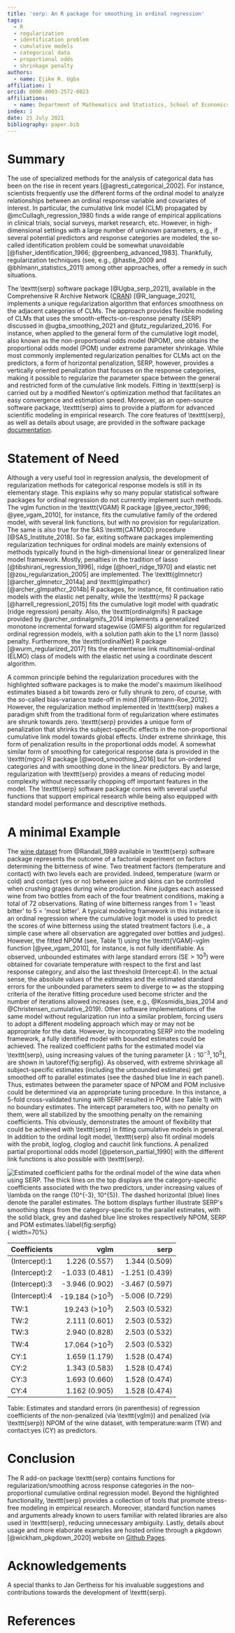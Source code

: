 ```yaml
---
title: 'serp: An R package for smoothing in ordinal regression'
tags:
  - R
  - regularization
  - identification problem
  - cumulative models
  - categorical data
  - proportional odds
  - shrinkage penalty
authors:
  - name: Ejike R. Ugba
affiliation: 1
orcid: 0000-0003-2572-0023
affiliations:
  - name: Department of Mathematics and Statistics, School of Economics and Social Sciences, Helmut Schmidt University, Hamburg, Germany
index: 1
date: 25 July 2021
bibliography: paper.bib
---  
```

  


# Summary 

The use of specialized methods for the analysis of categorical data has been on the rise in recent years [@agresti_categorical_2002]. For instance, scientists frequently use the different forms of the ordinal model to analyze relationships between an ordinal response variable and covariates of interest. In particular, the cumulative link model (CLM) propagated by @mcCullagh_regression_1980 finds a wide range of empirical applications in clinical trials, social surveys, market research, etc. However, in high-dimensional settings with a large number of unknown parameters, e.g., if several potential predictors and response categories are modeled, the so-called identification problem could be somewhat unavoidable [@fisher_identification_1966; @greenberg_advanced_1983]. Thankfully, regularization techniques (see, e.g., @hastie_2009 and @bhlmann_statistics_2011) among other approaches, offer a remedy in such situations.    

The \texttt{serp} software package [@Ugba_serp_2021], available in the Comprehensive R Archive Network ([CRAN](https://CRAN.R-project.org/package=serp)) [@R_language_2021], implements a unique regularization algorithm that enforces smoothness on the adjacent categories of CLMs. The approach provides flexible modeling of CLMs that uses the smooth-effects-on-response penalty (SERP) discussed in @ugba_smoothing_2021 and @tutz_regularized_2016. For instance, when applied to the general form of the cumulative logit model, also known as the non-proportional odds model (NPOM), one obtains the proportional odds model (POM) under extreme parameter shrinkage. While most commonly implemented regularization penalties for CLMs act on the predictors, a form of horizontal penalization, SERP, however, provides a vertically oriented penalization that focuses on the response categories, making it possible to regularize the parameter space between the general and restricted form of the cumulative link models. Fitting in \texttt{serp} is carried out by a modified Newton's optimization method that facilitates an easy convergence and estimation speed. Moreover, as an open-source software package, \texttt{serp} aims to provide a platform for advanced scientific modeling in empirical research. The core features of \texttt{serp}, as well as details about usage, are provided in the software package [documentation](https://cran.r-project.org/web/packages/serp/serp.pdf).



# Statement of Need

Although a very useful tool in regression analysis, the development of regularization methods for categorical response models is still in its elementary stage. This explains why so many popular statistical software packages for ordinal regression do not currently implement such methods. The vglm function in the \texttt{VGAM} R package [@yee_vector_1996; @yee_vgam_2010], for instance, fits the cumulative family of the ordered model, with several link functions, but with no provision for regularization. The same is also true for the SAS \texttt{CATMOD} procedure [@SAS_Institute_2018]. So far, exiting software packages implementing regularization techniques for ordinal models are mainly extensions of methods typically found in the high-dimensional linear or generalized linear model framework. Mostly, penalties in the tradition of lasso [@tibshirani_regression_1996], ridge [@hoerl_ridge_1970] and elastic net [@zou_regularization_2005] are implemented. The \texttt{glmnetcr} [@archer_glmnetcr_2014a] and \texttt{glmpathcr} [@archer_glmpathcr_2014b] R packages, for instance, fit continuation ratio models with the elastic net penalty, while the \texttt{rms} R package [@harrell_regressionl_2015] fits the cumulative logit model with quadratic (ridge regression) penalty. Also, the \texttt{ordinalgmifs} R package provided by @archer_ordinalgmifs_2014 implements a generalized monotone incremental forward stagewise (GMIFS) algorithm for regularized ordinal regression models, with a solution path akin to the L1 norm (lasso) penalty. Furthermore, the \texttt{ordinalNet} R package [@wurm_regularized_2017] fits the elementwise link multinomial-ordinal (ELMO) class of models with the elastic net using a coordinate descent algorithm.

A common principle behind the regularization procedures with the highlighted software packages is to make the model's maximum likelihood estimates biased a bit towards zero or fully shrunk to zero, of course, with the so-called bias-variance trade-off in mind [@Fortmann-Roe_2012]. However, the regularization method implemented in \texttt{serp} makes a paradigm shift from the traditional form of regularization where estimates are shrunk towards zero. \texttt{serp}  provides a unique form of penalization that shrinks the subject-specific effects in the non-proportional cumulative link model towards global effects. Under extreme shrinkage, this form of penalization results in the proportional odds model. A somewhat similar form of smoothing for categorical response data is provided in the \texttt{mgcv} R package [@wood_smoothing_2016] but for un-ordered categories and with smoothing done in the linear predictors. By and large, regularization with \texttt{serp} provides a means of reducing model complexity without necessarily chopping off important features in the model. The \texttt{serp} software package comes with several useful functions that support empirical research while being also equipped with standard model performance and descriptive methods.



# A minimal Example

The [wine dataset](https://ejikeugba.github.io/serp/reference/wine.html) from @Randall_1989 available in \texttt{serp} software package represents the outcome of a factorial experiment on factors determining the bitterness of wine. Two treatment factors (temperature and contact) with two levels each are provided. Indeed, temperature (warm or cold) and contact (yes or no) between juice and skins can be controlled when crushing grapes during wine production. Nine judges each assessed wine from two bottles from each of the four treatment conditions, making a total of 72 observations. Rating of wine bitterness ranges from 1 = 'least bitter' to 5 = 'most bitter'. A typical modeling framework in this instance is an ordinal regression where the cumulative logit model is used to predict the scores of wine bitterness using the stated treatment factors (i.e., a simple case where all observation are aggregated over bottles and judges). However, the fitted NPOM (see, Table 1) using the \texttt{VGAM}-vglm function [@yee_vgam_2010], for instance,  is not fully identifiable. As observed, unbounded estimates with large standard errors ($\mbox{SE} > 10^3$) were obtained for covariate temperature with respect to the first and last response category, and also the last threshold (Intercept:4). In the actual sense, the absolute values of the estimates and the estimated standard errors for the unbounded parameters seem to diverge to $\infty$ as the stopping criteria of the iterative fitting procedure used become stricter and the number of iterations allowed increases (see, e.g., @Kosmidis_bias_2014 and @Christensen_cumulative_2019). Other software implementations of the same model without regularization run into a similar problem, forcing users to adopt a different modeling approach which may or may not be appropriate for the data. However, by incorporating SERP into the modeling framework, a fully identified model with bounded estimates could be achieved. The realized coefficient paths for the estimated model via \texttt{serp}, using increasing values of the tuning parameter $[\lambda: 10^{-3}, 10^5]$, are shown in \autoref{fig:serpfig}. As observed, with extreme shrinkage all subject-specific estimates (including the unbounded estimates) get smoothed off to parallel estimates (see the dashed blue line in each panel). Thus, estimates between the parameter space of NPOM and POM inclusive could be determined via an appropriate tuning procedure. In this instance, a 5-fold cross-validated tuning with SERP resulted in POM (see Table 1) with no boundary estimates. The intercept parameters too, with no penalty on them, were all stabilized by the smoothing penalty on the remaining coefficients. This obviously, demonstrates the amount of flexibility that could be achieved with \texttt{serp} in fitting cumulative models in general. In addition to the ordinal logit model, \texttt{serp} also fit ordinal models with the probit, loglog, cloglog and cauchit link functions. A penalized partial proportional odds model [@peterson_partial_1990] with the different link functions is also possible with \texttt{serp}.



![Estimated coefficient paths for the ordinal model of the wine data when using SERP. The thick lines on the top displays are the category-specific coefficients associated with the two predictors, under increasing values of $\lambda$ on the range ($10^{-3}, 10^{5}$). The dashed horizontal (blue) lines denote the parallel estimates. The bottom displays further illustrate SERP's smoothing steps from the category-specific to the parallel estimates, with the solid black, grey and dashed blue line strokes respectively NPOM, SERP and POM estimates.\label{fig:serpfig}](serp_fig.png){ width=70%}




  Coefficients  |        vglm        |        serp        |
  :-------------|-------------------:|-------------------:|
  (Intercept):1 |   1.226    (0.557) |    1.344   (0.509) |
  (Intercept):2 |  -1.033    (0.481) |   -1.251   (0.439) | 
  (Intercept):3 |  -3.946    (0.902) |   -3.467   (0.597) |
  (Intercept):4 |  -19.184  (>$10^3$)|   -5.006   (0.729) |
  TW:1          |  19.243   (>$10^3$)|    2.503   (0.532) |
  TW:2          |   2.111    (0.601) |    2.503   (0.532) |
  TW:3          |   2.940    (0.828) |    2.503   (0.532) |
  TW:4          |  17.064   (>$10^3$)|    2.503   (0.532) |
  CY:1          |   1.659    (1.179) |    1.528   (0.474) |  
  CY:2          |   1.343    (0.583) |    1.528   (0.474) |
  CY:3          |   1.693    (0.660) |    1.528   (0.474) |
  CY:4          |   1.162    (0.905) |    1.528   (0.474) |


Table: Estimates and standard errors (in parenthesis) of regression coefficients of the non-penalized (via \texttt{vglm}) and penalized (via \texttt{serp}) NPOM of the wine dataset, with temperature:warm (TW) and contact:yes (CY) as predictors.



# Conclusion
The R add-on package \texttt{serp} contains functions for regularization/smoothing across response categories in the non-proportional cumulative ordinal regression model. Beyond the highlighted functionality, \texttt{serp} provides a collection of tools that promote stress-free modeling in empirical research. Moreover, standard function names and arguments already known to users familiar with related libraries are also used in \texttt{serp}, reducing unnecessary ambiguity. Lastly, details about usage and more elaborate examples are hosted online through a pkgdown [@wickham_pkgdown_2020] website on [Github Pages](https://ejikeugba.github.io/serp).  


# Acknowledgements
A special thanks to Jan Gertheiss for his invaluable suggestions and contributions towards the development of \texttt{serp}.


# References

